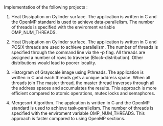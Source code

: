 Implementatios of the following projects :

1) Heat Dissipation on Cylinder surface. The application is written in C and the OpenMP standard is used to achieve data-parallelism. The number of threads is specified with the enviroment variable OMP_NUM_THREADS.

2) Heat Dissipation on Cylinder surface. The application is written in C and POSIX threads are used to achieve parallelism. The number of threads is specified through the command line via the -p flag. All threads are assigned a number of rows to traverse (Block-distribution). Other distributions would lead to poorer locality.

3) Historgram of Grayscale image using Pthreads. The application is written in C and each threads gets a unique address space. When all threads join The master thread, the master thread traverses through all the address spaces and accumulates the results. This approach is more efficient compared to atomic operations, mutex locks and semaphores.

4) Mergesort Algorithm. The applcation is written in C and the OpenMP standard is used to achieve task-parallelism. The number of threads is specified with the enviroment variable OMP_NUM_THREADS. This approach is faster compared to using OpenMP sections.

